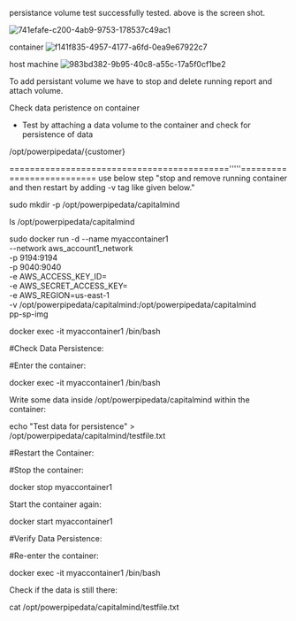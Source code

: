 persistance volume test successfully tested. above is the screen shot.

 ![741efafe-c200-4ab9-9753-178537c49ac1](https://github.com/user-attachments/assets/72e57294-13d6-4ad0-b8a4-061dbd025aa1)

container
![f141f835-4957-4177-a6fd-0ea9e67922c7](https://github.com/user-attachments/assets/86a736da-8fc7-4707-8d0d-4456cc66f0e7)

 
host machine
 ![983bd382-9b95-40c8-a55c-17a5f0cf1be2](https://github.com/user-attachments/assets/c9a214af-e636-46ed-b681-d558df4f0de5)

To add persistant volume we have to stop and delete running report and attach volume. 
 
Check data peristence on container


- Test by attaching a data volume to the container and check for persistence of data
 
 
 
 
/opt/powerpipedata/{customer}


==========================================='''''==========================
use below step "stop and remove running container and then restart by adding -v tag like given below."



sudo mkdir -p /opt/powerpipedata/capitalmind


ls /opt/powerpipedata/capitalmind
 
 
sudo docker run -d --name myaccontainer1 \
  --network aws_account1_network \
  -p 9194:9194 \
  -p 9040:9040 \
  -e AWS_ACCESS_KEY_ID= \
  -e AWS_SECRET_ACCESS_KEY= \
  -e AWS_REGION=us-east-1 \
  -v /opt/powerpipedata/capitalmind:/opt/powerpipedata/capitalmind \
  pp-sp-img
 
 
docker exec -it myaccontainer1 /bin/bash
 
#Check Data Persistence:
 
#Enter the container:
 
docker exec -it myaccontainer1 /bin/bash


Write some data inside /opt/powerpipedata/capitalmind within the container:
 
echo "Test data for persistence" > /opt/powerpipedata/capitalmind/testfile.txt
 
#Restart the Container:
 
#Stop the container:
 
docker stop myaccontainer1


Start the container again:
 
docker start myaccontainer1
 
#Verify Data Persistence:
 
#Re-enter the container:
 
docker exec -it myaccontainer1 /bin/bash


Check if the data is still there:
 
cat /opt/powerpipedata/capitalmind/testfile.txt



 
